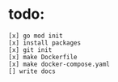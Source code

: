 # todo:

    [x] go mod init
    [x] install packages
    [x] git init
    [x] make Dockerfile
    [x] make docker-compose.yaml
    [] write docs

